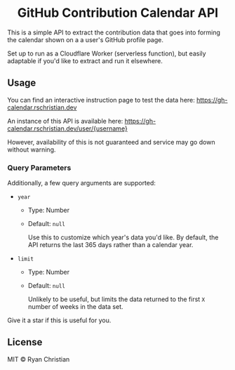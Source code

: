 <h1 align="center">GitHub Contribution Calendar API</h1>

This is a simple API to extract the contribution data that goes into forming the calendar shown on a a user's GitHub profile page.

Set up to run as a Cloudflare Worker (serverless function), but easily adaptable if you'd like to extract and run it elsewhere.

## Usage

You can find an interactive instruction page to test the data here: https://gh-calendar.rschristian.dev

An instance of this API is available here: https://gh-calendar.rschristian.dev/user/{username}

However, availability of this is not guaranteed and service may go down without warning.

### Query Parameters

Additionally, a few query arguments are supported:

- `year`
  - Type: Number<br />
  - Default: `null`

    Use this to customize which year's data you'd like. By default, the API returns the last 365 days rather than a calendar year.

- `limit`
  - Type: Number<br />
  - Default: `null`

    Unlikely to be useful, but limits the data returned to the first `X` number of weeks in the data set.


Give it a star if this is useful for you.

## License

MIT © Ryan Christian

